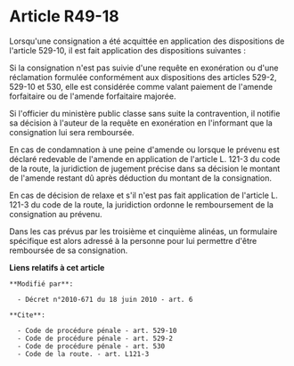 # Article R49-18

Lorsqu'une consignation a été acquittée en application des dispositions de l'article 529-10, il est fait application des
dispositions suivantes : 

Si la consignation n'est pas suivie d'une requête en exonération ou d'une réclamation formulée conformément aux dispositions
des articles 529-2, 529-10 et 530, elle est considérée comme valant paiement de l'amende forfaitaire ou de l'amende
forfaitaire majorée. 

Si l'officier du ministère public classe sans suite la contravention, il notifie sa décision à l'auteur de la requête en
exonération en l'informant que la consignation lui sera remboursée. 

En cas de condamnation à une peine d'amende ou lorsque le prévenu est déclaré redevable de l'amende en application de
l'article L. 121-3 du code de la route, la juridiction de jugement précise dans sa décision le montant de l'amende restant dû
après déduction du montant de la consignation. 

En cas de décision de relaxe et s'il n'est pas fait application de l'article L. 121-3 du code de la route, la juridiction
ordonne le remboursement de la consignation au prévenu. 

Dans les cas prévus par les troisième et cinquième alinéas, un formulaire spécifique est alors adressé à la personne pour lui
permettre d'être remboursée de sa consignation.

**Liens relatifs à cet article**

	**Modifié par**:

	  - Décret n°2010-671 du 18 juin 2010 - art. 6

	**Cite**:

	  - Code de procédure pénale - art. 529-10
	  - Code de procédure pénale - art. 529-2
	  - Code de procédure pénale - art. 530
	  - Code de la route. - art. L121-3
